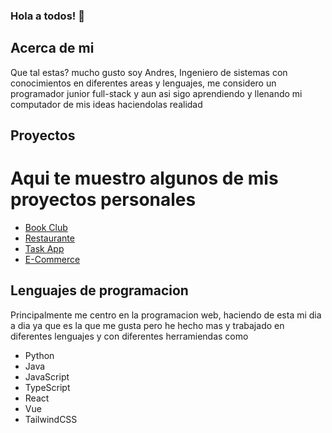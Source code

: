 ### Hola a todos! 👋

## Acerca de mi

Que tal estas? mucho gusto soy Andres, Ingeniero de sistemas con conocimientos en diferentes areas y lenguajes, me considero un programador junior full-stack y aun asi sigo aprendiendo y llenando mi computador de mis ideas haciendolas realidad

## Proyectos
# Aqui te muestro algunos de mis proyectos personales

* [Book Club]([https://github.com](https://github.com/AndresG2412))
* [Restaurante]([https://github.com](https://github.com/AndresG2412))
* [Task App]([https://github.com](https://github.com/AndresG2412))
* [E-Commerce]([https://github.com](https://github.com/AndresG2412))

## Lenguajes de programacion
Principalmente me centro en la programacion web, haciendo de esta mi dia a dia ya que es la que me gusta pero he hecho mas y trabajado en diferentes lenguajes y con diferentes herramiendas como

* Python
* Java
* JavaScript
* TypeScript
* React
* Vue
* TailwindCSS
